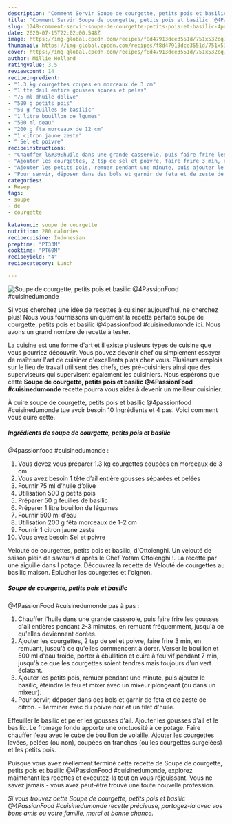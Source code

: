 ```yaml
---
description: "Comment Servir Soupe de courgette, petits pois et basilic  @4PassionFood #cuisinedumonde"
title: "Comment Servir Soupe de courgette, petits pois et basilic  @4PassionFood #cuisinedumonde"
slug: 1248-comment-servir-soupe-de-courgette-petits-pois-et-basilic-4passionfood-cuisinedumonde
date: 2020-07-15T22:02:00.548Z
image: https://img-global.cpcdn.com/recipes/f8d47913dce3551d/751x532cq70/soupe-de-courgette-petits-pois-et-basilic-4passionfood-cuisinedumonde-photo-principale-de-la-recette.jpg
thumbnail: https://img-global.cpcdn.com/recipes/f8d47913dce3551d/751x532cq70/soupe-de-courgette-petits-pois-et-basilic-4passionfood-cuisinedumonde-photo-principale-de-la-recette.jpg
cover: https://img-global.cpcdn.com/recipes/f8d47913dce3551d/751x532cq70/soupe-de-courgette-petits-pois-et-basilic-4passionfood-cuisinedumonde-photo-principale-de-la-recette.jpg
author: Millie Holland
ratingvalue: 3.5
reviewcount: 14
recipeingredient:
- "1.3 kg courgettes coupes en morceaux de 3 cm"
- "1 tte dail entire gousses spares et peles"
- "75 ml dhuile dolive"
- "500 g petits pois"
- "50 g feuilles de basilic"
- "1 litre bouillon de lgumes"
- "500 ml deau"
- "200 g fta morceaux de 12 cm"
- "1 citron jaune zeste"
- " Sel et poivre"
recipeinstructions:
- "Chauffer l&#39;huile dans une grande casserole, puis faire frire les gousses d&#39;ail entières pendant 2-3 minutes, en remuant fréquemment, jusqu&#39;à ce qu&#39;elles deviennent dorées."
- "Ajouter les courgettes, 2 tsp de sel et poivre, faire frire 3 min, en remuant, jusqu&#39;à ce qu&#39;elles commencent à dorer. Verser le bouillon et 500 ml d&#39;eau froide, porter à ébullition et cuire à feu vif pendant 7 min, jusqu&#39;à ce que les courgettes soient tendres mais toujours d&#39;un vert éclatant."
- "Ajouter les petits pois, remuer pendant une minute, puis ajouter le basilic, éteindre le feu et mixer avec un mixeur plongeant (ou dans un mixeur)."
- "Pour servir, déposer dans des bols et garnir de feta et de zeste de citron.  Terminer avec du poivre noir et un filet d&#39;huile."
categories:
- Resep
tags:
- soupe
- de
- courgette

katakunci: soupe de courgette 
nutrition: 280 calories
recipecuisine: Indonesian
preptime: "PT33M"
cooktime: "PT60M"
recipeyield: "4"
recipecategory: Lunch

---
```



![Soupe de courgette, petits pois et basilic 
@4PassionFood #cuisinedumonde](https://img-global.cpcdn.com/recipes/f8d47913dce3551d/751x532cq70/soupe-de-courgette-petits-pois-et-basilic-4passionfood-cuisinedumonde-photo-principale-de-la-recette.jpg)

Si vous cherchez une idée de recettes à cuisiner aujourd'hui, ne cherchez plus! Nous vous fournissons uniquement la recette parfaite soupe de courgette, petits pois et basilic 
@4passionfood #cuisinedumonde ici. Nous avons un grand nombre de recette à tester.

La cuisine est une forme d'art et il existe plusieurs types de cuisine que vous pourriez découvrir. Vous pouvez devenir chef ou simplement essayer de maîtriser l'art de cuisiner d'excellents plats chez vous. Plusieurs emplois sur le lieu de travail utilisent des chefs, des pré-cuisiniers ainsi que des superviseurs qui supervisent également les cuisiniers. Nous espérons que cette <strong> Soupe de courgette, petits pois et basilic 
@4PassionFood #cuisinedumonde </strong> recette pourra vous aider à devenir un meilleur cuisinier.

<!--inarticleads1-->

À cuire soupe de courgette, petits pois et basilic 
@4passionfood #cuisinedumonde tue avoir besoin 10 Ingrédients et 4 pas. Voici comment vous cuire cette.

##### Ingrédients de soupe de courgette, petits pois et basilic 
@4passionfood #cuisinedumonde :

1. Vous devez vous préparer 1.3 kg courgettes coupées en morceaux de 3 cm
1. Vous avez besoin 1 tête d’ail entière gousses séparées et pelées
1. Fournir 75 ml d’huile d’olive
1. Utilisation 500 g petits pois
1. Préparer 50 g feuilles de basilic
1. Préparer 1 litre bouillon de légumes
1. Fournir 500 ml d’eau
1. Utilisation 200 g fêta morceaux de 1-2 cm
1. Fournir 1 citron jaune zeste
1. Vous avez besoin  Sel et poivre


Velouté de courgettes, petits pois et basilic, d&#39;Ottolenghi. Un velouté de saison plein de saveurs d&#39;après le Chef Yotam Ottolenghi !. La recette par une aiguille dans l potage. Découvrez la recette de Velouté de courgettes au basilic maison. Éplucher les courgettes et l&#39;oignon. 

<!--inarticleads2-->

##### Soupe de courgette, petits pois et basilic 
@4PassionFood #cuisinedumonde pas à pas :

1. Chauffer l&#39;huile dans une grande casserole, puis faire frire les gousses d&#39;ail entières pendant 2-3 minutes, en remuant fréquemment, jusqu&#39;à ce qu&#39;elles deviennent dorées.
1. Ajouter les courgettes, 2 tsp de sel et poivre, faire frire 3 min, en remuant, jusqu&#39;à ce qu&#39;elles commencent à dorer. Verser le bouillon et 500 ml d&#39;eau froide, porter à ébullition et cuire à feu vif pendant 7 min, jusqu&#39;à ce que les courgettes soient tendres mais toujours d&#39;un vert éclatant.
1. Ajouter les petits pois, remuer pendant une minute, puis ajouter le basilic, éteindre le feu et mixer avec un mixeur plongeant (ou dans un mixeur).
1. Pour servir, déposer dans des bols et garnir de feta et de zeste de citron.  - Terminer avec du poivre noir et un filet d&#39;huile.


Effeuiller le basilic et peler les gousses d&#39;ail. Ajouter les gousses d&#39;ail et le basilic. Le fromage fondu apporte une onctuosité à ce potage. Faire chauffer l&#39;eau avec le cube de bouillon de volaille. Ajouter les courgettes lavées, pelées (ou non), coupées en tranches (ou les courgettes surgelées) et les petits pois. 

<!--inarticleads1-->

<p>
Puisque vous avez réellement terminé cette recette de Soupe de courgette, petits pois et basilic 
@4PassionFood #cuisinedumonde, explorez maintenant les recettes et exécutez-la tout en vous réjouissant. Vous ne savez jamais - vous avez peut-être trouvé une toute nouvelle profession.
</p>

<p>
<i>Si vous trouvez cette Soupe de courgette, petits pois et basilic 
@4PassionFood #cuisinedumonde recette précieuse, partagez-la avec vos bons amis ou votre famille, merci et bonne chance.</i>
</p>
